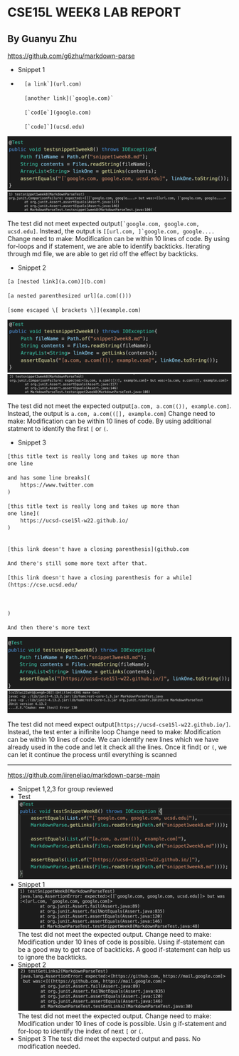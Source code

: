 # CSE15L WEEK8 LAB REPORT
## By Guanyu Zhu 

https://github.com/g6zhu/markdown-parse
- Snippet 1
- ```
    [a link`](url.com)

    [another link](`google.com)`

    [`cod[e`](google.com)

    [`code]`](ucsd.edu)   
    ```

![imgae](MygroupJunit1.png)
![imgae](Mygrouptest1.png)

The test did not meet expected output```[`google.com, google.com, ucsd.edu]```. Instead, the output is ```[[url.com, ]`google.com, google....```
Change need to make: Modification can be within 10 lines of code. By using for-loops and if statement, we are able to identify backticks.
Iterating through md file, we are able to get rid off the effect by backticks.

- Snippet 2

```
[a [nested link](a.com)](b.com)

[a nested parenthesized url](a.com(()))

[some escaped \[ brackets \]](example.com)
```

![imgae](MygroupJunit2.png)
![imgae](Mygrouptest2.png)

The test did not meet the expected output```[a.com, a.com(()), example.com]```. Instead, the output is ```a.com, a.com(([], example.com]```
Change need to make: Modification can be within 10 lines of code. By using additional statment to identify the first ```[``` or ```(```. 

- Snippet 3

```
[this title text is really long and takes up more than 
one line

and has some line breaks](
    https://www.twitter.com
)

[this title text is really long and takes up more than 
one line](
    https://ucsd-cse15l-w22.github.io/
)


[this link doesn't have a closing parenthesis](github.com

And there's still some more text after that.

[this link doesn't have a closing parenthesis for a while](https://cse.ucsd.edu/



)

And then there's more text
```
![imgae](MygroupJunit3.png)
![imgae](Mygrouptest3.png)

The test did not meed expect output```[https;//ucsd-cse15l-w22.github.io/]```. Instead, the test enter a inifinite loop
Change need to make: Modification can be within 10 lines of code. We can identify new lines which we have already used in the code and let it check all the lines. Once it find```[``` or ```(```, we can let it continue the process until everything is scanned

---
https://github.com/iireneliao/markdown-parse-main
- Snippet 1,2,3 for group reviewed
- Test
![image](reviewJunit.png)
- Snippet 1
![image](reviewtest1.png)
The test did not meet the expected output.
Change need to make: Modification under 10 lines of code is possible. Using if-statement can be a good way to get race of backticks. A good if-statement can help us to ignore the backticks.
- Snippet 2
![image](reviewtest2.png)
The test did not meet the expected output.
Change need to make: Modification under 10 lines of code is possible. Usin g if-statement and for-loop to identify the index of next ```[``` or ```(```. 
- Snippet 3
The test did meet the expected output and pass. No modification needed.

